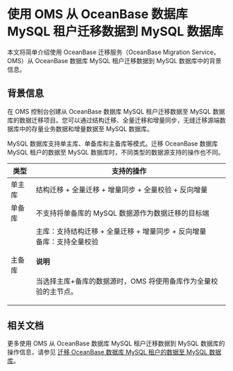 # 使用 OMS 从 OceanBase 数据库 MySQL 租户迁移数据到 MySQL 数据库

本文将简单介绍使用 OceanBase 迁移服务（OceanBase Migration Service，OMS）从 OceanBase 数据库 MySQL 租户迁移数据到 MySQL 数据库中的背景信息。

## 背景信息

在 OMS 控制台创建从 OceanBase 数据库 MySQL 租户迁移数据至 MySQL 数据库的数据迁移项目。您可以通过结构迁移、全量迁移和增量同步，无缝迁移源端数据库中的存量业务数据和增量数据至 MySQL 数据库。

MySQL 数据库支持单主库、单备库和主备库等模式。迁移 OceanBase 数据库 MySQL 租户的数据至 MySQL 数据库时，不同类型的数据源支持的操作也不同。

| 类型  |                                                            支持的操作                                             |
|-----|---------------------------------------------------------------------------------------------------------------------|
| 单主库 | 结构迁移 + 全量迁移 + 增量同步 + 全量校验 + 反向增量                                                                                                    |
| 单备库 | 不支持将单备库的 MySQL 数据源作为数据迁移的目标端                                                                                                        |
| 主备库 | 主库：支持结构迁移 + 全量迁移 + 增量同步 + 反向增量 </br> 备库：支持全量校验  </br> <main id="notice" type='explain'><h4>说明</h4><p>当选择主库+备库的数据源时，OMS 将使用备库作为全量校验的主节点。</p></main>  |

## 相关文档

更多使用 OMS 从 OceanBase 数据库 MySQL 租户迁移数据到 MySQL 数据库的操作信息，请参见 [迁移 OceanBase 数据库 MySQL 租户的数据至 MySQL 数据库](https://www.oceanbase.com/docs/enterprise-oms-doc-cn-1000000000091364)。
